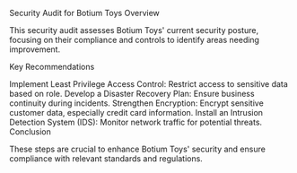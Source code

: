 Security Audit for Botium Toys Overview

This security audit assesses Botium Toys' current security posture, focusing on their compliance and controls to identify areas needing improvement.

Key Recommendations

Implement Least Privilege Access Control: Restrict access to sensitive data based on role. Develop a Disaster Recovery Plan: Ensure business continuity during incidents. Strengthen Encryption: Encrypt sensitive customer data, especially credit card information. Install an Intrusion Detection System (IDS): Monitor network traffic for potential threats. Conclusion

These steps are crucial to enhance Botium Toys' security and ensure compliance with relevant standards and regulations.
